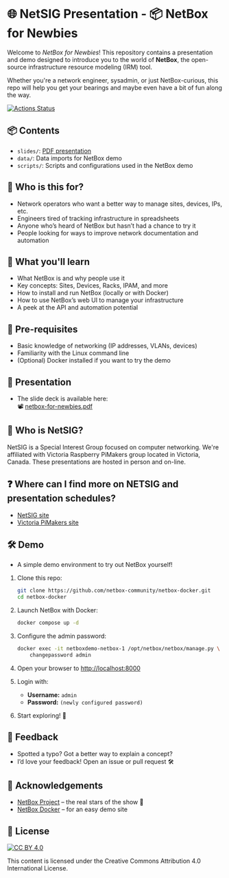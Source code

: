 # 🌐 NetSIG Presentation - 📦 NetBox for Newbies

Welcome to *NetBox for Newbies*! This repository contains a presentation and
demo designed to introduce you to the world of **NetBox**, the open-source
infrastructure resource modeling (IRM) tool.

Whether you're a network engineer, sysadmin, or just NetBox-curious, this repo
will help you get your bearings and maybe even have a bit of fun along the way.

[![Actions Status](https://github.com/netserf/netsig-presentation-netbox-for-newbies/workflows/Lint/badge.svg)](https://github.com/netserf/netsig-presentation-netbox-for-newbies/actions)

## 📦 Contents

- `slides/`: [PDF presentation](slides/netsig-netbox-for-newbies.pdf)
- `data/`: Data imports for NetBox demo
- `scripts/`: Scripts and configurations used in the NetBox demo

## 👥 Who is this for?

- Network operators who want a better way to manage sites, devices, IPs, etc.
- Engineers tired of tracking infrastructure in spreadsheets
- Anyone who’s heard of NetBox but hasn’t had a chance to try it
- People looking for ways to improve network documentation and automation

## 🎯 What you'll learn

- What NetBox is and why people use it
- Key concepts: Sites, Devices, Racks, IPAM, and more
- How to install and run NetBox (locally or with Docker)
- How to use NetBox’s web UI to manage your infrastructure
- A peek at the API and automation potential

## 🧰 Pre-requisites

- Basic knowledge of networking (IP addresses, VLANs, devices)
- Familiarity with the Linux command line
- (Optional) Docker installed if you want to try the demo

## 🎤 Presentation

- The slide deck is available here:\
  📽️ [netbox-for-newbies.pdf](slides/netsig-netbox-for-newbies.pdf)

## 🛜 Who is NetSIG?

NetSIG is a Special Interest Group focused on computer networking. We're
affiliated with Victoria Raspberry PiMakers group located in Victoria, Canada.
These presentations are hosted in person and on-line.

## ❓ Where can I find more on NETSIG and presentation schedules?

- [NetSIG site](https://vicpimakers.ca/netsig/)
- [Victoria PiMakers site](https://vicpimakers.ca/)

## 🛠️ Demo

- A simple demo environment to try out NetBox yourself!

1. Clone this repo:

   ```bash
   git clone https://github.com/netbox-community/netbox-docker.git
   cd netbox-docker
   ```

1. Launch NetBox with Docker:

   ```bash
   docker compose up -d
   ```

1. Configure the admin password:

    ```bash
    docker exec -it netboxdemo-netbox-1 /opt/netbox/netbox/manage.py \
        changepassword admin
    ```

1. Open your browser to [http://localhost:8000](http://localhost:8000)

1. Login with:

   - **Username:** `admin`
   - **Password:** `(newly configured password)`

1. Start exploring! 🎈

## 🙏 Feedback

- Spotted a typo? Got a better way to explain a concept?
- I’d love your feedback! Open an issue or pull request 🛠️

## 🧠 Acknowledgements

- [NetBox Project](https://github.com/netbox-community/netbox) – the real stars
  of the show 🌟
- [NetBox Docker](https://github.com/netbox-community/netbox-docker) – for an
  easy demo site

## 🪪 License

[![CC BY 4.0](https://licensebuttons.net/l/by/4.0/88x31.png)](https://creativecommons.org/licenses/by/4.0/)

This content is licensed under the Creative Commons Attribution 4.0
International License.
